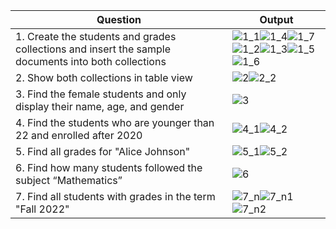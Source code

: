 | Question | Output |
|-----------|--------|
|1. Create the students and grades collections and insert the sample documents into both collections |![1_1](https://github.com/user-attachments/assets/21dfa50a-b4bd-4e7c-84ab-0149d01f2ac1)![1_4](https://github.com/user-attachments/assets/264f3a74-bbbf-4fc3-aa1e-652e4dc61f05)![1_7](https://github.com/user-attachments/assets/a93184d1-805d-40aa-9bae-781b8092e9fa)![1_2](https://github.com/user-attachments/assets/eb35d63a-5f38-494e-96ce-821842d4dbc7)![1_3](https://github.com/user-attachments/assets/62da7b75-6a2a-4107-86df-4f2e4369a98b)![1_5](https://github.com/user-attachments/assets/7b6e3d64-300c-4eea-9279-f208f6fa7289)![1_6](https://github.com/user-attachments/assets/64e3b7f5-a441-4d8e-8504-03f19f44be6a)|
|2. Show both collections in table view|![2](https://github.com/user-attachments/assets/951f1e68-1326-48b0-9bd0-dbec383aaad6)![2_2](https://github.com/user-attachments/assets/405eb9bd-1bba-4f17-9e28-648672d8500d)|
|3. Find the female students and only display their name, age, and gender |![3](https://github.com/user-attachments/assets/024a837c-5b4b-4074-bbfb-9c8615a18f38)|
|4. Find the students who are younger than 22 and enrolled after 2020 |![4_1](https://github.com/user-attachments/assets/8d289b27-0b61-466f-bab7-0fabe4e61949)![4_2](https://github.com/user-attachments/assets/a9b0687a-e57e-4d18-94ce-91f53898ab3a)|
|5. Find all grades for "Alice Johnson" |![5_1](https://github.com/user-attachments/assets/15a81d01-07cf-426a-b90e-642075a09f26)![5_2](https://github.com/user-attachments/assets/62cffff4-ea4c-4a44-977f-44033c16f936)|
|6. Find how many students followed the subject “Mathematics” |![6](https://github.com/user-attachments/assets/27716764-cf9e-4365-aec4-b07470e26751)|
|7. Find all students with grades in the term "Fall 2022" |![7_n](https://github.com/user-attachments/assets/55863e7a-13aa-47a9-88fe-48c31252ad79)![7_n1](https://github.com/user-attachments/assets/245ad231-3908-4e25-90c1-2380b3fcb2d2)![7_n2](https://github.com/user-attachments/assets/4e2dac5d-5800-49b8-a5e6-d2bff71daf87)|
